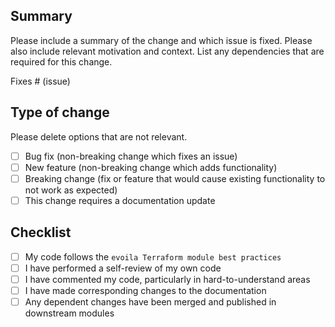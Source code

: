 ## Summary

Please include a summary of the change and which issue is fixed. Please also
include relevant motivation and context. List any dependencies that are required
for this change.

Fixes # (issue)

## Type of change

Please delete options that are not relevant.

- [ ] Bug fix (non-breaking change which fixes an issue)
- [ ] New feature (non-breaking change which adds functionality)
- [ ] Breaking change (fix or feature that would cause existing functionality to not work as expected)
- [ ] This change requires a documentation update

## Checklist

- [ ] My code follows the `evoila Terraform module best practices`
- [ ] I have performed a self-review of my own code
- [ ] I have commented my code, particularly in hard-to-understand areas
- [ ] I have made corresponding changes to the documentation
- [ ] Any dependent changes have been merged and published in downstream modules
